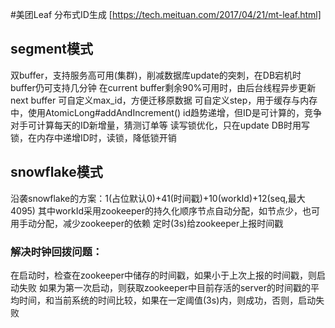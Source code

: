 ﻿#美团Leaf 分布式ID生成
[https://tech.meituan.com/2017/04/21/mt-leaf.html]  

## segment模式
双buffer，支持服务高可用(集群)，削减数据库update的突刺，在DB宕机时buffer仍可支持几分钟
在current buffer剩余90%可用时，由后台线程异步更新next buffer
可自定义max_id，方便迁移原数据
可自定义step，用于缓存与内存中，使用AtomicLong#addAndIncrement()
id趋势递增，但ID是可计算的，竞争对手可计算每天的ID新增量，猜测订单等
读写锁优化，只在update DB时用写锁，在内存中递增ID时，读锁，降低锁开销

## snowflake模式
沿袭snowflake的方案：1(占位默认0)+41(时间戳)+10(workId)+12(seq,最大4095)
其中workId采用zookeeper的持久化顺序节点自动分配，如节点少，也可用手动分配，减少zookeeper的依赖
定时(3s)给zookeeper上报时间戳

### 解决时钟回拨问题：
在启动时，检查在zookeeper中储存的时间戳，如果小于上次上报的时间戳，则启动失败
如果为第一次启动，则获取zookeeper中目前存活的server的时间戳的平均时间，和当前系统的时间比较，如果在一定阈值(3s)内，则成功，否则，启动失败


